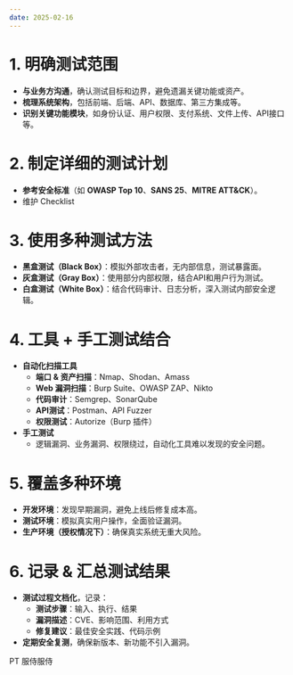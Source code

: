 ```yaml
---
date: 2025-02-16
---
```

# 1. 明确测试范围

- **与业务方沟通**，确认测试目标和边界，避免遗漏关键功能或资产。
- **梳理系统架构**，包括前端、后端、API、数据库、第三方集成等。
- **识别关键功能模块**，如身份认证、用户权限、支付系统、文件上传、API接口等。

# 2. 制定详细的测试计划

- **参考安全标准**（如 **OWASP Top 10**、**SANS 25**、**MITRE ATT&CK**）。
- 维护 Checklist

# 3. 使用多种测试方法

- **黑盒测试（Black Box）**：模拟外部攻击者，无内部信息，测试暴露面。
- **灰盒测试（Gray Box）**：使用部分内部权限，结合API和用户行为测试。
- **白盒测试（White Box）**：结合代码审计、日志分析，深入测试内部安全逻辑。


# 4. 工具 + 手工测试结合

- **自动化扫描工具**
    - **端口 & 资产扫描**：Nmap、Shodan、Amass
    - **Web 漏洞扫描**：Burp Suite、OWASP ZAP、Nikto
    - **代码审计**：Semgrep、SonarQube
    - **API测试**：Postman、API Fuzzer
    - **权限测试**：Autorize（Burp 插件）
- **手工测试**
    - 逻辑漏洞、业务漏洞、权限绕过，自动化工具难以发现的安全问题。


# 5. 覆盖多种环境

- **开发环境**：发现早期漏洞，避免上线后修复成本高。
- **测试环境**：模拟真实用户操作，全面验证漏洞。
- **生产环境（授权情况下）**：确保真实系统无重大风险。

# 6. 记录 & 汇总测试结果

- **测试过程文档化**，记录：
    - **测试步骤**：输入、执行、结果
    - **漏洞描述**：CVE、影响范围、利用方式
    - **修复建议**：最佳安全实践、代码示例
- **定期安全复测**，确保新版本、新功能不引入漏洞。

PT
服侍服侍